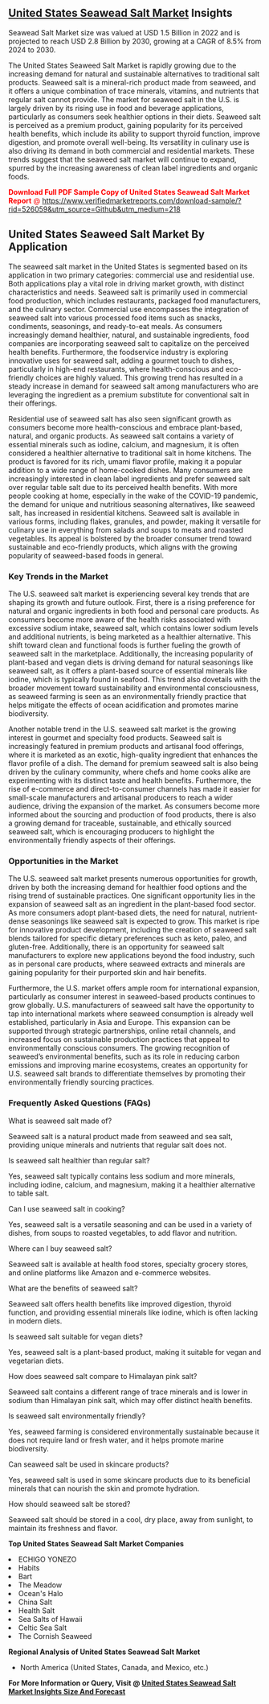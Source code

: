 <h2><a href="https://www.verifiedmarketreports.com/download-sample/?rid=526059&amp;utm_source=Github&amp;utm_medium=218" target="_blank">United States Seawead Salt Market</a> Insights</h2><p>Seawead Salt Market size was valued at USD 1.5 Billion in 2022 and is projected to reach USD 2.8 Billion by 2030, growing at a CAGR of 8.5% from 2024 to 2030.</p><p><p>The United States Seaweed Salt Market is rapidly growing due to the increasing demand for natural and sustainable alternatives to traditional salt products. Seaweed salt is a mineral-rich product made from seaweed, and it offers a unique combination of trace minerals, vitamins, and nutrients that regular salt cannot provide. The market for seaweed salt in the U.S. is largely driven by its rising use in food and beverage applications, particularly as consumers seek healthier options in their diets. Seaweed salt is perceived as a premium product, gaining popularity for its perceived health benefits, which include its ability to support thyroid function, improve digestion, and promote overall well-being. Its versatility in culinary use is also driving its demand in both commercial and residential markets. These trends suggest that the seaweed salt market will continue to expand, spurred by the increasing awareness of clean label ingredients and organic foods. <p><span class=""><span style="color: #ff0000;"><strong>Download Full PDF Sample Copy of United States Seawead Salt Market Report</strong> @ </span><a href="https://www.verifiedmarketreports.com/download-sample/?rid=526059&amp;utm_source=Github&amp;utm_medium=218" target="_blank">https://www.verifiedmarketreports.com/download-sample/?rid=526059&amp;utm_source=Github&amp;utm_medium=218</a></span></p></p> <h2>United States Seaweed Salt Market By Application</h2> <p>The seaweed salt market in the United States is segmented based on its application in two primary categories: commercial use and residential use. Both applications play a vital role in driving market growth, with distinct characteristics and needs. Seaweed salt is primarily used in commercial food production, which includes restaurants, packaged food manufacturers, and the culinary sector. Commercial use encompasses the integration of seaweed salt into various processed food items such as snacks, condiments, seasonings, and ready-to-eat meals. As consumers increasingly demand healthier, natural, and sustainable ingredients, food companies are incorporating seaweed salt to capitalize on the perceived health benefits. Furthermore, the foodservice industry is exploring innovative uses for seaweed salt, adding a gourmet touch to dishes, particularly in high-end restaurants, where health-conscious and eco-friendly choices are highly valued. This growing trend has resulted in a steady increase in demand for seaweed salt among manufacturers who are leveraging the ingredient as a premium substitute for conventional salt in their offerings. <p>Residential use of seaweed salt has also seen significant growth as consumers become more health-conscious and embrace plant-based, natural, and organic products. As seaweed salt contains a variety of essential minerals such as iodine, calcium, and magnesium, it is often considered a healthier alternative to traditional salt in home kitchens. The product is favored for its rich, umami flavor profile, making it a popular addition to a wide range of home-cooked dishes. Many consumers are increasingly interested in clean label ingredients and prefer seaweed salt over regular table salt due to its perceived health benefits. With more people cooking at home, especially in the wake of the COVID-19 pandemic, the demand for unique and nutritious seasoning alternatives, like seaweed salt, has increased in residential kitchens. Seaweed salt is available in various forms, including flakes, granules, and powder, making it versatile for culinary use in everything from salads and soups to meats and roasted vegetables. Its appeal is bolstered by the broader consumer trend toward sustainable and eco-friendly products, which aligns with the growing popularity of seaweed-based foods in general.</p> <h3>Key Trends in the Market</h3> <p>The U.S. seaweed salt market is experiencing several key trends that are shaping its growth and future outlook. First, there is a rising preference for natural and organic ingredients in both food and personal care products. As consumers become more aware of the health risks associated with excessive sodium intake, seaweed salt, which contains lower sodium levels and additional nutrients, is being marketed as a healthier alternative. This shift toward clean and functional foods is further fueling the growth of seaweed salt in the marketplace. Additionally, the increasing popularity of plant-based and vegan diets is driving demand for natural seasonings like seaweed salt, as it offers a plant-based source of essential minerals like iodine, which is typically found in seafood. This trend also dovetails with the broader movement toward sustainability and environmental consciousness, as seaweed farming is seen as an environmentally friendly practice that helps mitigate the effects of ocean acidification and promotes marine biodiversity. <p>Another notable trend in the U.S. seaweed salt market is the growing interest in gourmet and specialty food products. Seaweed salt is increasingly featured in premium products and artisanal food offerings, where it is marketed as an exotic, high-quality ingredient that enhances the flavor profile of a dish. The demand for premium seaweed salt is also being driven by the culinary community, where chefs and home cooks alike are experimenting with its distinct taste and health benefits. Furthermore, the rise of e-commerce and direct-to-consumer channels has made it easier for small-scale manufacturers and artisanal producers to reach a wider audience, driving the expansion of the market. As consumers become more informed about the sourcing and production of food products, there is also a growing demand for traceable, sustainable, and ethically sourced seaweed salt, which is encouraging producers to highlight the environmentally friendly aspects of their offerings.</p> <h3>Opportunities in the Market</h3> <p>The U.S. seaweed salt market presents numerous opportunities for growth, driven by both the increasing demand for healthier food options and the rising trend of sustainable practices. One significant opportunity lies in the expansion of seaweed salt as an ingredient in the plant-based food sector. As more consumers adopt plant-based diets, the need for natural, nutrient-dense seasonings like seaweed salt is expected to grow. This market is ripe for innovative product development, including the creation of seaweed salt blends tailored for specific dietary preferences such as keto, paleo, and gluten-free. Additionally, there is an opportunity for seaweed salt manufacturers to explore new applications beyond the food industry, such as in personal care products, where seaweed extracts and minerals are gaining popularity for their purported skin and hair benefits. <p>Furthermore, the U.S. market offers ample room for international expansion, particularly as consumer interest in seaweed-based products continues to grow globally. U.S. manufacturers of seaweed salt have the opportunity to tap into international markets where seaweed consumption is already well established, particularly in Asia and Europe. This expansion can be supported through strategic partnerships, online retail channels, and increased focus on sustainable production practices that appeal to environmentally conscious consumers. The growing recognition of seaweed’s environmental benefits, such as its role in reducing carbon emissions and improving marine ecosystems, creates an opportunity for U.S. seaweed salt brands to differentiate themselves by promoting their environmentally friendly sourcing practices.</p> <h3>Frequently Asked Questions (FAQs)</h3> <p>What is seaweed salt made of?</p> <p>Seaweed salt is a natural product made from seaweed and sea salt, providing unique minerals and nutrients that regular salt does not.</p> <p>Is seaweed salt healthier than regular salt?</p> <p>Yes, seaweed salt typically contains less sodium and more minerals, including iodine, calcium, and magnesium, making it a healthier alternative to table salt.</p> <p>Can I use seaweed salt in cooking?</p> <p>Yes, seaweed salt is a versatile seasoning and can be used in a variety of dishes, from soups to roasted vegetables, to add flavor and nutrition.</p> <p>Where can I buy seaweed salt?</p> <p>Seaweed salt is available at health food stores, specialty grocery stores, and online platforms like Amazon and e-commerce websites.</p> <p>What are the benefits of seaweed salt?</p> <p>Seaweed salt offers health benefits like improved digestion, thyroid function, and providing essential minerals like iodine, which is often lacking in modern diets.</p> <p>Is seaweed salt suitable for vegan diets?</p> <p>Yes, seaweed salt is a plant-based product, making it suitable for vegan and vegetarian diets.</p> <p>How does seaweed salt compare to Himalayan pink salt?</p> <p>Seaweed salt contains a different range of trace minerals and is lower in sodium than Himalayan pink salt, which may offer distinct health benefits.</p> <p>Is seaweed salt environmentally friendly?</p> <p>Yes, seaweed farming is considered environmentally sustainable because it does not require land or fresh water, and it helps promote marine biodiversity.</p> <p>Can seaweed salt be used in skincare products?</p> <p>Yes, seaweed salt is used in some skincare products due to its beneficial minerals that can nourish the skin and promote hydration.</p> <p>How should seaweed salt be stored?</p> <p>Seaweed salt should be stored in a cool, dry place, away from sunlight, to maintain its freshness and flavor.</p></p><p><strong>Top United States Seawead Salt Market Companies</strong></p><div data-test-id=""><p><li>ECHIGO YONEZO</li><li> Habits</li><li> Bart</li><li> The Meadow</li><li> Ocean's Halo</li><li> China Salt</li><li> Health Salt</li><li> Sea Salts of Hawaii</li><li> Celtic Sea Salt</li><li> The Cornish Seaweed</li></p><div><strong>Regional Analysis of&nbsp;United States Seawead Salt Market</strong></div><ul><li dir="ltr"><p dir="ltr">North America&nbsp;(United States, Canada, and Mexico, etc.)</p></li></ul><p><strong>For More Information or Query, Visit @&nbsp;</strong><strong><a href="https://www.verifiedmarketreports.com/product/seawead-salt-market-size-and-forecast/?utm_source=Github&amp;utm_medium=218" target="_blank">United States Seawead Salt Market Insights Size And Forecast</a></strong></p></div>
